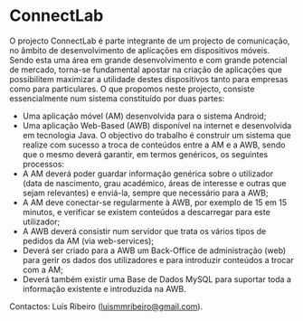 # ConnectLab 
O projecto ConnectLab é parte integrante de um projecto de comunicação, no âmbito de desenvolvimento de aplicações em dispositivos móveis. 
Sendo esta uma área em grande desenvolvimento e com grande potencial de mercado, torna-se fundamental apostar na  criação de aplicações que possibilitem maximizar a utilidade destes dispositivos tanto para empresas como para particulares. 
O que propomos neste projecto, consiste essencialmente num sistema constituído por duas partes: 
*  Uma aplicação móvel (AM) desenvolvida para o sistema Android; 
*  Uma aplicação Web-Based (AWB) disponível na internet e desenvolvida em tecnologia Java. 
O objectivo do trabalho é construir um sistema que realize com sucesso a troca de conteúdos entre a AM e a AWB, sendo que o mesmo deverá garantir, em termos genéricos, os seguintes processos: 
*  A AM deverá poder guardar informação genérica sobre o utilizador (data de nascimento, grau 
académico, áreas de interesse e outras que sejam relevantes) e enviá-la, sempre que necessário para a AWB; 
*  A AM deve conectar-se regularmente à AWB, por exemplo de 15 em 15 minutos, e verificar se 
existem conteúdos a descarregar para este utilizador; 
*  A AWB deverá consistir num servidor que trata os vários tipos de pedidos da AM (via web-services); 
*  Deverá ser criado para a AWB um Back-Office de administração (web) para gerir os dados dos 
utilizadores e para introduzir conteúdos a trocar com a AM; 
*  Deverá também existir uma Base de Dados MySQL para suportar toda a informação existente e 
introduzida na AWB. 

Contactos: Luís Ribeiro (luismmribeiro@gmail.com). 